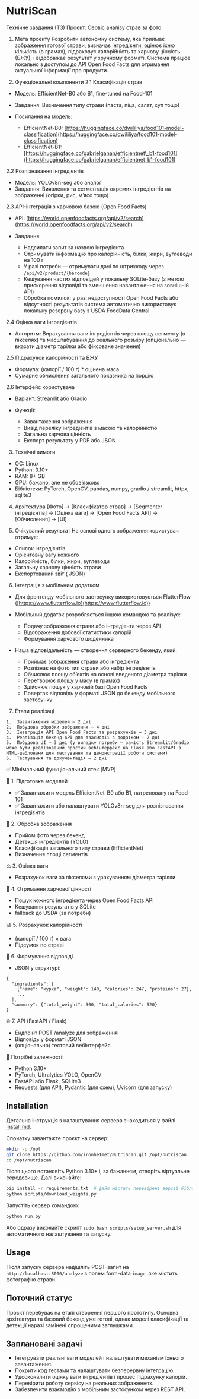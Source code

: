 # NutriScan
Технічне завдання (ТЗ)
Проєкт: Сервіс аналізу страв за фото

1. Мета проєкту
   Розробити автономну систему, яка приймає зображення готової страви, визначає інгредієнти, оцінює їхню кількість (в грамах), підраховує калорійність та харчову цінність (БЖУ), і відображає результат у зручному форматі. Система працює локально з доступом до API Open Food Facts для отримання актуальної інформації про продукти.

2. Функціональні компоненти
   2.1 Класифікація страв

* Модель: EfficientNet-B0 або B1, fine-tuned на Food-101
* Завдання: Визначення типу страви (паста, піца, салат, суп тощо)
* Посилання на модель:

  * EfficientNet-B0: [https://huggingface.co/dwililiya/food101-model-classification](https://huggingface.co/dwililiya/food101-model-classification)
  * EfficientNet-B1: [https://huggingface.co/gabrielganan/efficientnet\_b1-food101](https://huggingface.co/gabrielganan/efficientnet_b1-food101)

2.2 Розпізнавання інгредієнтів

* Модель: YOLOv8n-seg або аналог
* Завдання: Виявлення та сегментація окремих інгредієнтів на зображенні (огірки, рис, м’ясо тощо)

2.3 API-інтеграція з харчовою базою (Open Food Facts)

* API: [https://world.openfoodfacts.org/api/v2/search](https://world.openfoodfacts.org/api/v2/search)
* Завдання:

  * Надсилати запит за назвою інгредієнта
  * Отримувати інформацію про калорійність, білки, жири, вуглеводи на 100 г
  * У разі потреби — отримувати дані по штрихкоду через `/api/v2/product/{barcode}`
  * Кешування частих відповідей у локальну SQLite-базу (з метою прискорення відповіді та зменшення навантаження на зовнішній API)
  * Обробка помилок: у разі недоступності Open Food Facts або відсутності результатів система автоматично використовує локальну резервну базу з USDA FoodData Central

2.4 Оцінка ваги інгредієнтів

* Алгоритм: Вирахування ваги інгредієнтів через площу сегменту (в пікселях) та масштабування до реального розміру (опціонально — вказати діаметр тарілки або фіксоване значення)

2.5 Підрахунок калорійності та БЖУ

* Формула: (калорії / 100 г) \* оцінена маса
* Сумарне обчислення загального показника на порцію

2.6 Інтерфейс користувача

* Варіант: Streamlit або Gradio
* Функції:

  * Завантаження зображення
  * Вивід переліку інгредієнтів з масою та калорійністю
  * Загальна харчова цінність
  * Експорт результату у PDF або JSON

3. Технічні вимоги

* ОС: Linux
* Python: 3.10+
* RAM: 8+ GB
* GPU: бажано, але не обов’язково
* Бібліотеки: PyTorch, OpenCV, pandas, numpy, gradio / streamlit, httpx, sqlite3

4. Архітектура
   \[Фото] -> \[Класифікатор страв] -> \[Segmenter інгредієнтів] -> \[Оцінка ваги] -> \[Open Food Facts API] -> \[Обчислення] -> \[UI]

5. Очікуваний результат
   На основі одного зображення користувач отримує:

* Список інгредієнтів
* Орієнтовну вагу кожного
* Калорійність, білки, жири, вуглеводи
* Загальну харчову цінність страви
* Експортований звіт ( JSON)

6. Інтеграція з мобільним додатком

* Для фронтенду мобільного застосунку використовується FlutterFlow ([https://www.flutterflow.io](https://www.flutterflow.io))
* Мобільний додаток розробляється іншою командою та реалізує:

  * Подачу зображення страви або інгредієнта через API
  * Відображення добової статистики калорій
  * Формування харчового щоденника
* Наша відповідальність — створення серверного бекенду, який:

  * Приймає зображення страви або інгредієнта
  * Розпізнає на фото тип страви або набір інгредієнтів
  * Обчислює площу об’єктів на основі введеного діаметра тарілки
  * Перетворює площу у масу (в грамах)
  * Здійснює пошук у харчовій базі Open Food Facts
  * Повертає відповідь у форматі JSON до бекенду мобільного застосунку

7. Етапи реалізаці
```
1.  Завантаження моделей — 2 дні
2.  Побудова обробки зображення — 4 дні
3.  Інтеграція API Open Food Facts та розрахунків — 3 дні
4.  Реалізація бекенд-API для взаємодії з додатком — 2 дні
5.  Побудова UI — 3 дні (у випадку потреби — замість Streamlit/Gradio може бути реалізований простий вебінтерфейс на Flask або FastAPI з HTML-шаблонами для тестування та демонстрації роботи системи)
6.  Тестування та документація — 2 дні
```



✅ Мінімальний функціональний стек (MVP)

📁 1. Підготовка моделей
- ✅ Завантажити модель EfficientNet-B0 або B1, натреновану на Food-101
- ✅ Завантажити або налаштувати YOLOv8n-seg для розпізнавання інгредієнтів

🧠 2. Обробка зображення
- Прийом фото через бекенд
- Детекція інгредієнтів (YOLO)
- Класифікація загального типу страви (EfficientNet)
- Визначення площі сегментів

⚖️ 3. Оцінка ваги
- Розрахунок ваги за пікселями з урахуванням діаметра тарілки

🔗 4. Отримання харчової цінності
- Пошук кожного інгредієнта через Open Food Facts API
- Кешування результатів у SQLite
- fallback до USDA (за потреби)

📊 5. Розрахунок калорійності
- (калорії / 100 г) × вага
- Підсумок по страві

🧾 6. Формування відповіді
- JSON у структурі:
```
{
  "ingredients": [
    {"name": "курка", "weight": 140, "calories": 247, "proteins": 27},
    ...
  ],
  "summary": {"total_weight": 300, "total_calories": 520}
}
```

🌐 7. API (FastAPI / Flask)
- Ендпоінт POST /analyze для зображення
- Відповідь у форматі JSON
- (опціонально) тестовий вебінтерфейс

🔧 Потрібні залежності:
- Python 3.10+
- PyTorch, Ultralytics YOLO, OpenCV
- FastAPI або Flask, SQLite3
- Requests (для API), Pydantic (для схем), Uvicorn (для запуску)



## Installation

Детальна інструкція з налаштування сервера знаходиться у файлі [install.md](install.md).

Спочатку завантажте проєкт на сервер:
```bash
mkdir -p /opt
git clone https://github.com/ironhe1met/NutriScan.git /opt/nutriscan
cd /opt/nutriscan
```
Після цього встановіть Python 3.10+ і, за бажанням, створіть віртуальне середовище. Далі виконайте:
```bash
pip install -r requirements.txt  # файл містить перевірені версії бібліотек
python scripts/download_weights.py
```
Запустіть сервер командою:
```bash
python run.py
```
Або одразу виконайте скрипт `sudo bash scripts/setup_server.sh` для автоматичного налаштування та запуску.



## Usage

Після запуску сервера надішліть POST-запит на `http://localhost:8000/analyze` з полем form-data `image`, яке містить фотографію страви.

## Поточний статус
Проєкт перебуває на етапі створення першого прототипу. Основна архітектура та базовий бекенд уже готові, однак моделі класифікації та детекції наразі замінені спрощеними заглушками.

## Заплановані задачі
- Інтегрувати реальні ваги моделей і налаштувати механізм їхнього завантаження.
- Покрити код тестами та налаштувати безперервну інтеграцію.
- Удосконалити оцінку ваги інгредієнтів і процес підрахунку калорій.
- Перевірити роботу сервісу на реальних зображеннях.
- Забезпечити взаємодію з мобільним застосунком через REST API.
